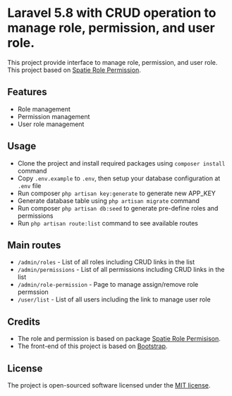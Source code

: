 # Laravel 5.8 with CRUD operation to manage role, permission, and user role.

This project provide interface to manage role, permission, and user role. This project based on [Spatie Role Permission](https://github.com/spatie/laravel-permission).

## Features

- Role management
- Permission management
- User role management

## Usage

- Clone the project and install required packages using `composer install` command
- Copy `.env.example` to `.env`, then setup your database configuration at `.env` file
- Run composer `php artisan key:generate` to generate new APP_KEY
- Generate database table using `php artisan migrate` command
- Run composer `php artisan db:seed` to generate pre-define roles and permissions
- Run `php artisan route:list` command to see available routes

## Main routes

- `/admin/roles` - List of all roles including CRUD links in the list
- `/admin/permissions` - List of all permissions including CRUD links in the list
- `/admin/role-permission` - Page to manage assign/remove role permssion
- `/user/list` - List of all users including the link to manage user role


## Credits

- The role and permission is based on package [Spatie Role Permisison](https://github.com/spatie/laravel-permission).
- The front-end of this project is based on [Bootstrap](https://getbootstrap.com).

## License

The project is open-sourced software licensed under the [MIT license](http://opensource.org/licenses/MIT).
